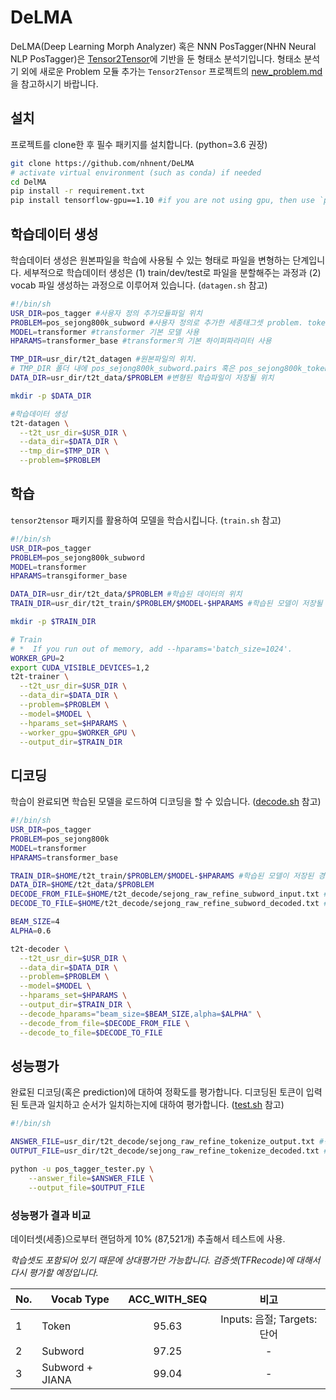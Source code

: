 # DeLMA

DeLMA(Deep Learning Morph Analyzer) 혹은 NNN PosTagger(NHN Neural NLP PosTagger)은 [Tensor2Tensor](https://github.com/tensorflow/tensor2tensor)에 기반을 둔 형태소 분석기입니다.
형태소 분석기 외에 새로운 Problem 모듈 추가는 `Tensor2Tensor` 프로젝트의 [new_problem.md](https://github.com/tensorflow/tensor2tensor/blob/master/docs/new_problem.md)을 참고하시기 바랍니다.

## 설치

프로젝트를 clone한 후 필수 패키지를 설치합니다. (python=3.6 권장)

```bash
git clone https://github.com/nhnent/DeLMA
# activate virtual environment (such as conda) if needed
cd DelMA
pip install -r requirement.txt
pip install tensorflow-gpu==1.10 #if you are not using gpu, then use `pip install tensorflow`
```

## 학습데이터 생성

학습데이터 생성은 원본파일을 학습에 사용될 수 있는 형태로 파일을 변형하는 단계입니다.
세부적으로 학습데이터 생성은 (1) train/dev/test로 파일을 분할해주는 과정과 (2) vocab 파일 생성하는 과정으로 이루어져 있습니다. 
(`datagen.sh` 참고)

```bash
#!/bin/sh
USR_DIR=pos_tagger #사용자 정의 추가모듈파일 위치 
PROBLEM=pos_sejong800k_subword #사용자 정의로 추가한 세종태그셋 problem. token(음절)방식을 사용할 경우 pos_sejong800k_token을 사용해야 함 
MODEL=transformer #transformer 기본 모델 사용
HPARAMS=transformer_base #transformer의 기본 하이퍼파라미터 사용

TMP_DIR=usr_dir/t2t_datagen #원본파일의 위치.
# TMP_DIR 폴더 내에 pos_sejong800k_subword.pairs 혹은 pos_sejong800k_token.pairs이라는 이름으로 학습파일이 존재애햐 함
DATA_DIR=usr_dir/t2t_data/$PROBLEM #변형된 학습파일이 저장될 위치

mkdir -p $DATA_DIR

#학습데이터 생성
t2t-datagen \
  --t2t_usr_dir=$USR_DIR \
  --data_dir=$DATA_DIR \
  --tmp_dir=$TMP_DIR \
  --problem=$PROBLEM
```

## 학습

`tensor2tensor` 패키지를 활용하여 모델을 학습시킵니다.
(`train.sh` 참고)

```bash
#!/bin/sh
USR_DIR=pos_tagger
PROBLEM=pos_sejong800k_subword
MODEL=transformer
HPARAMS=transgiformer_base

DATA_DIR=usr_dir/t2t_data/$PROBLEM #학습된 데이터의 위치
TRAIN_DIR=usr_dir/t2t_train/$PROBLEM/$MODEL-$HPARAMS #학습된 모델이 저장될 위치

mkdir -p $TRAIN_DIR

# Train
# *  If you run out of memory, add --hparams='batch_size=1024'.
WORKER_GPU=2
export CUDA_VISIBLE_DEVICES=1,2
t2t-trainer \
  --t2t_usr_dir=$USR_DIR \
  --data_dir=$DATA_DIR \
  --problem=$PROBLEM \
  --model=$MODEL \
  --hparams_set=$HPARAMS \
  --worker_gpu=$WORKER_GPU \
  --output_dir=$TRAIN_DIR
```

## 디코딩

학습이 완료되면 학습된 모델을 로드하여 디코딩을 할 수 있습니다.
([decode.sh](https://github.com/nhnent/DeLMA/blob/dev/decode.sh) 참고)

```bash
#!/bin/sh
USR_DIR=pos_tagger
PROBLEM=pos_sejong800k
MODEL=transformer
HPARAMS=transformer_base

TRAIN_DIR=$HOME/t2t_train/$PROBLEM/$MODEL-$HPARAMS #학습된 모델이 저장된 경로
DATA_DIR=$HOME/t2t_data/$PROBLEM
DECODE_FROM_FILE=$HOME/t2t_decode/sejong_raw_refine_subword_input.txt #디코딩을 위한 입력 파일
DECODE_TO_FILE=$HOME/t2t_decode/sejong_raw_refine_subword_decoded.txt #디코딩 결과를 출력할 파일

BEAM_SIZE=4
ALPHA=0.6

t2t-decoder \
  --t2t_usr_dir=$USR_DIR \
  --data_dir=$DATA_DIR \
  --problem=$PROBLEM \
  --model=$MODEL \
  --hparams_set=$HPARAMS \
  --output_dir=$TRAIN_DIR \
  --decode_hparams="beam_size=$BEAM_SIZE,alpha=$ALPHA" \
  --decode_from_file=$DECODE_FROM_FILE \
  --decode_to_file=$DECODE_TO_FILE
 ```

## 성능평가

완료된 디코딩(혹은 prediction)에 대하여 정확도를 평가합니다.
디코딩된 토큰이 입력된 토큰과 일치하고 순서가 일치하는지에 대하여 평가합니다.
([test.sh](https://github.com/nhnent/DeLMA/blob/dev/test.sh) 참고)

```bash
#!/bin/sh

ANSWER_FILE=usr_dir/t2t_decode/sejong_raw_refine_tokenize_output.txt #정답파일
OUTPUT_FILE=usr_dir/t2t_decode/sejong_raw_refine_tokenize_decoded.txt #디코딩 출력파일

python -u pos_tagger_tester.py \
    --answer_file=$ANSWER_FILE \
    --output_file=$OUTPUT_FILE
```

### 성능평가 결과 비교

데이터셋(세종)으로부터 랜덤하게 10% (87,521개) 추출해서 테스트에 사용.

*학습셋도 포함되어 있기 때문에 상대평가만 가능합니다. 검증셋(TFRecode)에 대해서 다시 평가할 예정입니다.*

No. | Vocab Type | ACC_WITH_SEQ | 비고
--- | --- | :---: | :---:
1 | Token | 95.63 | Inputs: 음절; Targets: 단어
2 | Subword | 97.25 | -
3 | Subword + JIANA | 99.04 | -
